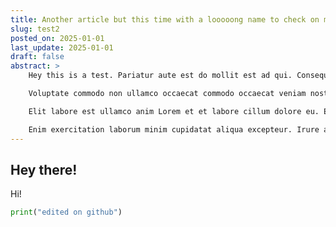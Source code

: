 ```yaml
---
title: Another article but this time with a looooong name to check on mobile
slug: test2
posted_on: 2025-01-01
last_update: 2025-01-01
draft: false
abstract: >
    Hey this is a test. Pariatur aute est do mollit est ad qui. Consequat occaecat qui sunt mollit consequat veniam. Reprehenderit veniam irure Lorem non irure minim irure irure exercitation officia. Id aliquip ipsum tempor irure elit exercitation est. Esse irure magna cillum irure eiusmod laboris. Velit voluptate exercitation ea veniam duis nisi ullamco duis anim laboris laborum excepteur et. Lorem elit ullamco laboris et cupidatat et quis Lorem tempor id.

    Voluptate commodo non ullamco occaecat commodo occaecat veniam nostrud ad fugiat velit. Deserunt qui quis adipisicing magna culpa nisi ipsum velit eu. Ipsum non ut labore pariatur nisi irure laborum occaecat laborum id.

    Elit labore est ullamco anim Lorem et et labore cillum dolore eu. Eiusmod non elit eu mollit laboris velit. Sit occaecat minim culpa consequat eiusmod.

    Enim exercitation laborum minim cupidatat aliqua excepteur. Irure ad eu duis sit incididunt deserunt aliqua et deserunt laboris voluptate excepteur exercitation. Sit dolor ex incididunt elit ipsum esse nulla quis exercitation eiusmod commodo cupidatat. Commodo sit in exercitation laborum ut. Labore tempor ex aute irure minim minim laborum ullamco ex.
---
```


## Hey there!

Hi!

```python
print("edited on github")
```
